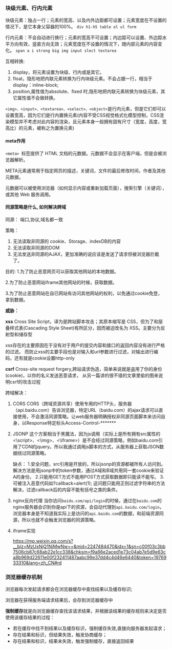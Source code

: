 ### 块级元素、行内元素
块级元素：独占一行；元素的宽高、以及内外边距都可设置；元素宽度在不设置的情况下，是它本身父容器的100%。
`div h1-h5 table ol ul form`

                   
行内元素：不会自动进行换行；元素的宽高不可设置；内边距可以设置、外边距水平方向有效，竖直方向无效；元素宽度在不设置的情况下，随内部元素的内容变化。
`span a i strong big img input slect textarea`

互相转换:
1. display，将元素设置为块级、行内或是其它。　　
2. float，隐形地把内联元素转换为行内块级元素。不会占据一行，相当于display：inline-block;　　
3. position,属性值为absolute、fixed 时,隐形地把内联元素转换为块级元素，其它属性值不会做转换。

`<img>、<input>、<textarea>、<select>、<object>`是行内元素，但是它们却可以设置宽高，因为它们是行内置换元素(内容不受CSS视觉格式化模型控制，CSS渲染模型并不考虑对此内容的渲染，且元素本身一般拥有固有尺寸（宽度，高度，宽高比）的元素，被称之为置换元素)


#### meta作用
`<meta> `标签提供了 HTML 文档的元数据。元数据不会显示在客户端，但是会被浏览器解析。

META元素通常用于指定网页的描述，关键词，文件的最后修改时间，作者及其他元数据。

元数据可以被使用浏览器（如何显示内容或重新加载页面），搜索引擎（关键词），或其他 Web 服务调用。

#### 同源策略是什么, 如何解决跨域
同源： 端口,协议,域名都一致

策略：
1. 无法读取非同源的 cookie、Storage、indexDB的内容
2. 无法读取非同源的DOM
3. 无法发送非同源的AJAX，更加准确的说应该是发送了请求但被浏览器拦截了。

目的:
1.为了防止恶意网页可以获取其他网站的本地数据。

2.为了防止恶意网站iframe其他网站的时候，获取数据。

3.为了防止恶意网站在自已网站有访问其他网站的权利，以免通过cookie免登，拿到数据。

**威胁：**

**xss**
Cross Site Script，译为是跨站脚本攻击；其原本缩写是 CSS，但为了和层叠样式表(Cascading Style Sheet)有所区分，因而被迫改名为 XSS。主要分为反射型和储存型

xss存在的主要原因在于没有对于用户的提交内容和接口的返回内容没有进行严格的过滤。
而防止xss的主要手段也是对输入和url参数进行过滤，对输出进行编码，还有就是cookie设置http-only

**csrf**
Cross-site request forgery,跨站请求伪造，简单来说就是盗用了你的身份(cookie)，以你的名义发送恶意请求，
从另一篇讲的很不错的文章里偷的图来说明csrf的攻击过程


跨域解决：
1. CORS
​	CORS（跨域资源共享）使用专用的HTTP头，服务器（api.baidu.com）告诉浏览器，特定URL（baidu.com）的ajax请求可以直接使用，不会激活同源策略。让web服务器明确授权非同源页面脚本来访问自身，以Response特定标头Access-Control-*******
2. JSONP
​	这个方案相当于黑魔法，因为js调用（实际上是所有拥有src属性的 <\script>、<\img>、<\iframe>）是不会经过同源策略，例如baidu.com引用了CDN的jquery。所以我通过调用js脚本的方式，从服务器上获取JSON数据绕过同源策略。

    缺点：
    1.安全问题，src引用是开放的，所以jsonp的资源都被所有人访问到。解决方法是用jsonp中的token参数，通过A域和B域共用同一套cookie来验证A的身份。
    2.只能用GET方式不能用POST方式获取数据即只能读不能写。
    3.可被注入恶意代码如?callback=alert(1); 这问题只能用正则过滤字符串的方法解决，过滤callback后的内容不能有括号之类的条件。



3. nginx反向代理 
   当你访问```baidu.com/api/login```的时候，通过在```baidu.com```的nginx服务器会识别你是api下的资源，会自动代理到```api.baidu.com/login```，浏览器本身是不知道我实际上是访问的```api.baidu.com```的数据，和前端资源同源，所以也就不会触发浏览器的同源策略。

4. iframe实现
   
    https://mp.weixin.qq.com/s?__biz=MzUxNjQ1NjMwNw==&mid=2247484470&idx=1&sn=c00f03c3bb7506cb87c68ab22e1cc338&chksm=f9a66e2aced1e73c04ab7e5d9e63ca8b969d22611e00f232411487aabc99e37dd4c4d46e6440&token=1976933310&lang=zh_CN#rd
   

### 浏览器缓存机制

浏览器每次发起请求都会在浏览器缓存中查找结果以及缓存标识;

浏览器在获得服务端请求结果后，会存到浏览器缓存中

**强制缓存**就是向浏览器缓存查找该请求结果，并根据该结果的缓存规则来决定是否使用该缓存结果的过程：
- 若在缓存中找不到结果以及缓存标识，强制缓存失效,直接向服务器发起请求；
- 存在结果和标识，但结果失效，触发协商缓存；
- 存在结果和标识，结果未失效，触发强制缓存，直接返回结果




